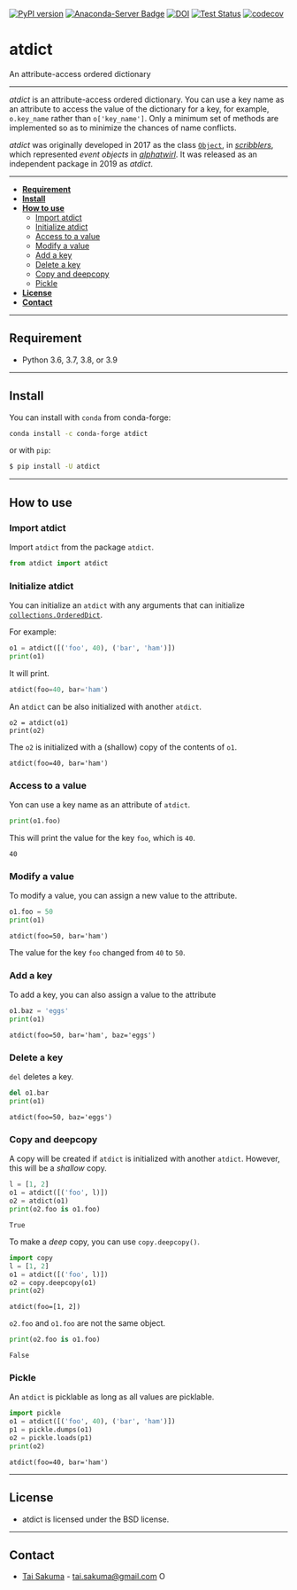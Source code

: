 [![PyPI version](https://badge.fury.io/py/atdict.svg)](https://badge.fury.io/py/atdict)
[![Anaconda-Server Badge](https://anaconda.org/conda-forge/atdict/badges/version.svg)](https://anaconda.org/conda-forge/atdict)
[![DOI](https://zenodo.org/badge/doi/10.5281/zenodo.2576006.svg)](https://doi.org/10.5281/zenodo.2576006)
[![Test Status](https://github.com/alphatwirl/atdict/workflows/Test/badge.svg)](https://github.com/alphatwirl/atdict/actions?query=workflow%3ATest)
[![codecov](https://codecov.io/gh/alphatwirl/atdict/branch/master/graph/badge.svg)](https://codecov.io/gh/alphatwirl/atdict)

# atdict

An attribute-access ordered dictionary

*****

_atdict_ is an attribute-access ordered dictionary. You can use a key
name as an attribute to access the value of the dictionary for a key,
for example, `o.key_name` rather than `o['key_name']`. Only a minimum
set of methods are implemented so as to minimize the chances of name
conflicts.

_atdict_ was originally developed in 2017 as the class
[`Object`](https://github.com/alphatwirl/scribblers/blob/v0.10.0/scribblers/obj.py),
in [_scribblers_](https://github.com/alphatwirl/scribblers), which
represented _event objects_ in
[_alphatwirl_](https://github.com/alphatwirl/alphatwirl). It was
released as an independent package in 2019 as _atdict_.

*****

- [**Requirement**](#requirement)
- [**Install**](#install)
- [**How to use**](#how-to-use)
    - [Import atdict](#import-atdict)
    - [Initialize atdict](#initialize-atdict)
    - [Access to a value](#access-to-a-value)
    - [Modify a value](#modify-a-value)
    - [Add a key](#add-a-key)
    - [Delete a key](#delete-a-key)
    - [Copy and deepcopy](#copy-and-deepcopy)
    - [Pickle](#pickle)
- [**License**](#license)
- [**Contact**](#contact)

*****

## Requirement

- Python 3.6, 3.7, 3.8, or 3.9


*****

## Install

You can install with `conda` from conda-forge:

```bash
conda install -c conda-forge atdict
```

or with `pip`:

```bash
$ pip install -U atdict
```

*****

## How to use

### Import atdict

Import `atdict` from the package `atdict`.

```python
from atdict import atdict
```

### Initialize atdict

You can initialize an `atdict` with any arguments that can initialize
[`collections.OrderedDict`](https://docs.python.org/3/library/collections.html#ordereddict-objects).

For example:
```python
o1 = atdict([('foo', 40), ('bar', 'ham')])
print(o1)
```

It will print.

```python
atdict(foo=40, bar='ham')
```

An `atdict` can be also initialized with another `atdict`.

```
o2 = atdict(o1)
print(o2)
```

The `o2` is initialized with a (shallow) copy of the contents of `o1`.

```
atdict(foo=40, bar='ham')
```

### Access to a value

Yon can use a key name as an attribute of `atdict`.

```python
print(o1.foo)
```

This will print the value for the key `foo`, which is `40`.

```
40
```

### Modify a value

To modify a value, you can assign a new value to the attribute.

```python
o1.foo = 50
print(o1)
```

```
atdict(foo=50, bar='ham')
```

The value for the key `foo` changed from `40` to `50`.

### Add a key

To add a key, you can also assign a value to the attribute

```python
o1.baz = 'eggs'
print(o1)
```

```
atdict(foo=50, bar='ham', baz='eggs')
```

### Delete a key

`del` deletes a key.

```python
del o1.bar
print(o1)
```

```
atdict(foo=50, baz='eggs')
```

### Copy and deepcopy

A copy will be created if `atdict` is initialized with another
`atdict`. However, this will be a _shallow_ copy.

```python
l = [1, 2]
o1 = atdict([('foo', l)])
o2 = atdict(o1)
print(o2.foo is o1.foo)
```

```
True
```

To make a _deep_ copy, you can use `copy.deepcopy()`.

```python
import copy
l = [1, 2]
o1 = atdict([('foo', l)])
o2 = copy.deepcopy(o1)
print(o2)
```

```
atdict(foo=[1, 2])
```

`o2.foo` and `o1.foo` are not the same object.

```python
print(o2.foo is o1.foo)
```

```
False
```

### Pickle

An `atdict` is picklable as long as all values are picklable.

```python
import pickle
o1 = atdict([('foo', 40), ('bar', 'ham')])
p1 = pickle.dumps(o1)
o2 = pickle.loads(p1)
print(o2)
```

```
atdict(foo=40, bar='ham')
```


*****

## License

- atdict is licensed under the BSD license.

*****

## Contact

- [Tai Sakuma](https://github.com/TaiSakuma) - tai.sakuma@gmail.com <span itemscope itemtype="https://schema.org/Person"><a itemprop="sameAs" content="https://orcid.org/0000-0003-3225-9861" href="https://orcid.org/0000-0003-3225-9861" target="orcid.widget" rel="me noopener noreferrer" style="vertical-align:text-top;"><img src="https://orcid.org/sites/default/files/images/orcid_16x16.png" style="width:1em;margin-right:.5em;" alt="ORCID iD icon"></a></span>

